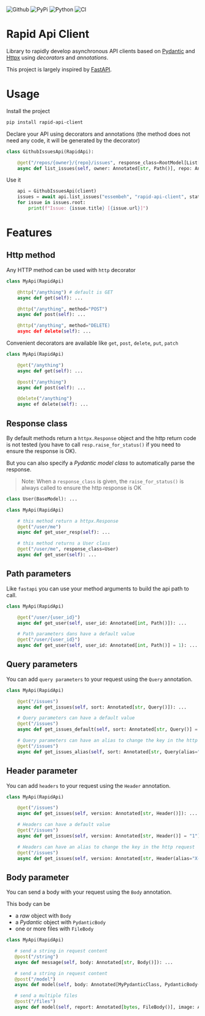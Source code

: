![Github](https://img.shields.io/github/tag/essembeh/rapid-api-client.svg)
![PyPi](https://img.shields.io/pypi/v/rapid-api-client.svg)
![Python](https://img.shields.io/pypi/pyversions/rapid-api-client.svg)
![CI](https://github.com/essembeh/python-helloworld/actions/workflows/poetry.yml/badge.svg)


# Rapid Api Client

Library to rapidly develop asynchronous API clients based on [Pydantic](https://docs.pydantic.dev/) and [Httpx](https://www.python-httpx.org/) using *decorators* and *annotations*.

This project is largely inspired by [FastAPI](https://fastapi.tiangolo.com/).


# Usage 

Install the project

```sh
pip install rapid-api-client
```

Declare your API using decorators and annotations (the method does not need any code, it will be generated by the decorator)

```python
class GithubIssuesApi(RapidApi):

    @get("/repos/{owner}/{repo}/issues", response_class=RootModel[List[Issue]])
    async def list_issues(self, owner: Annotated[str, Path()], repo: Annotated[str, Path()]): ...

```

Use it 

```python
    api = GithubIssuesApi(client)
    issues = await api.list_issues("essembeh", "rapid-api-client", state="closed")
    for issue in issues.root:
        print(f"Issue: {issue.title} [{issue.url}]")
```

# Features

## Http method

Any HTTP method can be used with `http` decorator

```python
class MyApi(RapidApi)

    @http("/anything") # default is GET
    async def get(self): ...

    @http("/anything", method="POST")
    async def post(self): ...

    @http("/anything", method="DELETE)
    async def delete(self): ...
```

Convenient decorators are available like `get`, `post`, `delete`, `put`, `patch`

```python
class MyApi(RapidApi)

    @get("/anything")
    async def get(self): ...

    @post("/anything")
    async def post(self): ...

    @delete("/anything")
    async ef delete(self): ...
```


## Response class

By default methods return a `httpx.Response` object and the http return code is not tested (you have to call `resp.raise_for_status()` if you need to ensure the response is OK).

But you can also specify a *Pydantic model class* to automatically parse the response.

> Note: When a `response_class` is given, the `raise_for_status()` is always called to ensure the http response is OK

```python
class User(BaseModel): ...

class MyApi(RapidApi)

    # this method return a httpx.Response
    @get("/user/me")
    async def get_user_resp(self): ...

    # this method returns a User class
    @get("/user/me", response_class=User)
    async def get_user(self): ...
```


## Path parameters

Like `fastapi` you can use your method arguments to build the api path to call.

```python
class MyApi(RapidApi)

    @get("/user/{user_id}")
    async def get_user(self, user_id: Annotated[int, Path()]): ...

    # Path parameters dans have a default value
    @get("/user/{user_id}")
    async def get_user(self, user_id: Annotated[int, Path()] = 1): ...

```

## Query parameters

You can add `query parameters` to your request using the `Query` annotation.

```python
class MyApi(RapidApi)

    @get("/issues")
    async def get_issues(self, sort: Annotated[str, Query()]): ...

    # Query parameters can have a default value
    @get("/issues")
    async def get_issues_default(self, sort: Annotated[str, Query()] = "date"): ...

    # Query parameters can have an alias to change the key in the http request
    @get("/issues")
    async def get_issues_alias(self, sort: Annotated[str, Query(alias="sort-by")] = "date"): ...
```


## Header parameter

You can add `headers` to your request using the `Header` annotation.

```python
class MyApi(RapidApi)

    @get("/issues")
    async def get_issues(self, version: Annotated[str, Header()]): ...

    # Headers can have a default value
    @get("/issues")
    async def get_issues(self, version: Annotated[str, Header()] = "1"): ...

    # Headers can have an alias to change the key in the http request
    @get("/issues")
    async def get_issues(self, version: Annotated[str, Header(alias="X-API-Version")] = "1"): ...
```

## Body parameter

You can send a body with your request using the `Body` annotation. 

This body can be 
 - a *raw* object with `Body`
 - a *Pydantic* object  with `PydanticBody`
 - one or more files with `FileBody`

 ```python
class MyApi(RapidApi)

    # send a string in request content
    @post("/string")
    async def message(self, body: Annotated[str, Body()]): ...

    # send a string in request content
    @post("/model")
    async def model(self, body: Annotated[MyPydanticClass, PydanticBody()]): ...

    # send a multiple files
    @post("/files")
    async def model(self, report: Annotated[bytes, FileBody()], image: Annotated[bytes, FileBody()]): ...

 ```